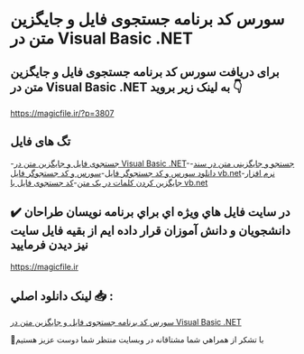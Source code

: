 # سورس کد برنامه جستجوی فایل و جایگزین متن در Visual Basic .NET

## برای دریافت سورس کد برنامه جستجوی فایل و جایگزین متن در Visual Basic .NET به لینک زیر بروید 👇

https://magicfile.ir/?p=3807

## تگ های فایل

-[جستجوی فایل و جایگزین متن در Visual Basic .NET](https://magicfile.ir/product/%d8%b3%d9%88%d8%b1%d8%b3-%da%a9%d8%af-%d8%a8%d8%b1%d9%86%d8%a7%d9%85%d9%87-%d8%ac%d8%b3%d8%aa%d8%ac%d9%88%db%8c-%d9%81%d8%a7%db%8c%d9%84-%d9%88-%d8%ac%d8%a7%db%8c%da%af%d8%b2%db%8c%d9%86-%d9%85%d8%aa%d9%86-visual-basic-net/)-[جستجو و جایگزینی متن در سند](https://magicfile.ir/product/%d8%b3%d9%88%d8%b1%d8%b3-%da%a9%d8%af-%d8%a8%d8%b1%d9%86%d8%a7%d9%85%d9%87-%d8%ac%d8%b3%d8%aa%d8%ac%d9%88%db%8c-%d9%81%d8%a7%db%8c%d9%84-%d9%88-%d8%ac%d8%a7%db%8c%da%af%d8%b2%db%8c%d9%86-%d9%85%d8%aa%d9%86-visual-basic-net/)-[دانلود سورس و کد جستجوگر فایل](https://magicfile.ir/product/%d8%b3%d9%88%d8%b1%d8%b3-%da%a9%d8%af-%d8%a8%d8%b1%d9%86%d8%a7%d9%85%d9%87-%d8%ac%d8%b3%d8%aa%d8%ac%d9%88%db%8c-%d9%81%d8%a7%db%8c%d9%84-%d9%88-%d8%ac%d8%a7%db%8c%da%af%d8%b2%db%8c%d9%86-%d9%85%d8%aa%d9%86-visual-basic-net/)-[سورس و کد جستجوگر فایل vb.net](https://magicfile.ir/product/%d8%b3%d9%88%d8%b1%d8%b3-%da%a9%d8%af-%d8%a8%d8%b1%d9%86%d8%a7%d9%85%d9%87-%d8%ac%d8%b3%d8%aa%d8%ac%d9%88%db%8c-%d9%81%d8%a7%db%8c%d9%84-%d9%88-%d8%ac%d8%a7%db%8c%da%af%d8%b2%db%8c%d9%86-%d9%85%d8%aa%d9%86-visual-basic-net/)-[نرم افزار جایگزین کردن کلمات در یک متن](https://magicfile.ir/product/%d8%b3%d9%88%d8%b1%d8%b3-%da%a9%d8%af-%d8%a8%d8%b1%d9%86%d8%a7%d9%85%d9%87-%d8%ac%d8%b3%d8%aa%d8%ac%d9%88%db%8c-%d9%81%d8%a7%db%8c%d9%84-%d9%88-%d8%ac%d8%a7%db%8c%da%af%d8%b2%db%8c%d9%86-%d9%85%d8%aa%d9%86-visual-basic-net/)-[کد جستجوی فایل با vb.net](https://magicfile.ir/product/%d8%b3%d9%88%d8%b1%d8%b3-%da%a9%d8%af-%d8%a8%d8%b1%d9%86%d8%a7%d9%85%d9%87-%d8%ac%d8%b3%d8%aa%d8%ac%d9%88%db%8c-%d9%81%d8%a7%db%8c%d9%84-%d9%88-%d8%ac%d8%a7%db%8c%da%af%d8%b2%db%8c%d9%86-%d9%85%d8%aa%d9%86-visual-basic-net/)

## ✔️ در سايت فايل هاي ويژه اي براي برنامه نويسان طراحان دانشجويان و دانش آموزان قرار داده ايم از بقيه فايل سايت نيز ديدن فرماييد

https://magicfile.ir


## لينک دانلود اصلي 📥 :

[سورس کد برنامه جستجوی فایل و جایگزین متن در Visual Basic .NET](https://magicfile.ir/product/%d8%b3%d9%88%d8%b1%d8%b3-%da%a9%d8%af-%d8%a8%d8%b1%d9%86%d8%a7%d9%85%d9%87-%d8%ac%d8%b3%d8%aa%d8%ac%d9%88%db%8c-%d9%81%d8%a7%db%8c%d9%84-%d9%88-%d8%ac%d8%a7%db%8c%da%af%d8%b2%db%8c%d9%86-%d9%85%d8%aa%d9%86-visual-basic-net/) 


🙏با تشکر از همراهي شما مشتاقانه در وبسایت منتظر شما دوست عزیز هستیم

